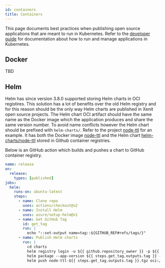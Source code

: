 ```yaml
---
id: containers
title: Containers
---
```


This page documents best practices when publishing open source applications that are meant to run in Kubernetes. Refer to the [developer guide](../xks/developer-guide/introduction) for documentation about how to run and manage applications in Kubernetes.

## Docker

TBD

## Helm

Helm has since version 3.8.0 supported storing Helm charts in OCI registires. This solution has a lot of benefits over the old Helm registry and for this reason should be the only way Helm charts are published in Xenit open source projects. The Helm chart OCI artifact should have the same name as the Docker image which the application produces and share the same version number. To avoid name conflicts however the Helm chart should be prefixed with `helm-charts/`. Refer to the project [node-ttl](https://github.com/XenitAB/node-ttl) for an example. It has both the Docker image [node-ttl](https://github.com/XenitAB/node-ttl/pkgs/container/node-ttl) and the Helm chart [helm-charts/node-ttl](https://github.com/XenitAB/node-ttl/pkgs/container/helm-charts%2Fnode-ttl) stored in Github container registries.

Below is an GitHub action which builds and pushes a chart to GitHub container registry.

```yaml
name: release
on:
  release:
    types: [published]
jobs:
  helm:
    runs-on: ubuntu-latest
    steps:
      - name: Clone repo
        uses: actions/checkout@v2
      - name: Install Helm
        uses: azure/setup-helm@v1
      - name: Get GitHub Tag
        id: get_tag
        run: |
          echo "::set-output name=tag::${GITHUB_REF#refs/tags/}"
      - name: Publish Helm charts
        run: |
          cd charts
          helm registry login -u ${{ github.repository_owner }} -p ${{ secrets.GITHUB_TOKEN }} ghcr.io
          helm package --app-version ${{ steps.get_tag.outputs.tag }} --version ${{ steps.get_tag.outputs.tag }} node-ttl
          helm push node-ttl-${{ steps.get_tag.outputs.tag }}.tgz oci://ghcr.io/xenitab/helm-charts
```
